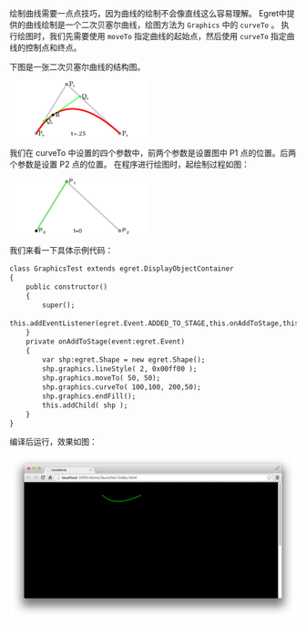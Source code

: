 绘制曲线需要一点点技巧，因为曲线的绘制不会像直线这么容易理解。 Egret中提供的曲线绘制是一个二次贝塞尔曲线，绘图方法为 `Graphics` 中的 `curveTo` 。 执行绘图时，我们先需要使用 `moveTo` 指定曲线的起始点，然后使用 `curveTo` 指定曲线的控制点和终点。

下图是一张二次贝塞尔曲线的结构图。

![](566153b5385e7.png)

我们在 curveTo 中设置的四个参数中，前两个参数是设置图中 P1 点的位置。后两个参数是设置 P2 点的位置。 在程序进行绘图时，起绘制过程如图：

![](566153b54d721.gif)

我们来看一下具体示例代码：

```
class GraphicsTest extends egret.DisplayObjectContainer
{
    public constructor()
    {
        super();
        this.addEventListener(egret.Event.ADDED_TO_STAGE,this.onAddToStage,this);
    }
    private onAddToStage(event:egret.Event)
    {
        var shp:egret.Shape = new egret.Shape();
        shp.graphics.lineStyle( 2, 0x00ff00 );
        shp.graphics.moveTo( 50, 50);
        shp.graphics.curveTo( 100,100, 200,50);
        shp.graphics.endFill();
        this.addChild( shp );
    }
}
```

编译后运行，效果如图：

![](566153b573f6a.png)


